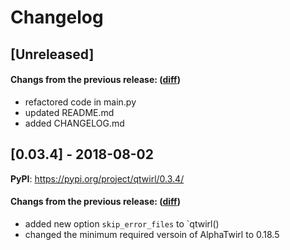 # Changelog

## [Unreleased]

#### Changs from the previous release: ([diff](https://github.com/alphatwirl/qtwirl/compare/v0.03.4...master))
- refactored code in main.py
- updated README.md
- added CHANGELOG.md

## [0.03.4] - 2018-08-02

**PyPI**: https://pypi.org/project/qtwirl/0.3.4/

#### Changs from the previous release: ([diff](https://github.com/alphatwirl/qtwirl/compare/v0.03.3...v0.03.4))
- added new option `skip_error_files` to `qtwirl()
- changed the minimum required versoin of AlphaTwirl to 0.18.5
